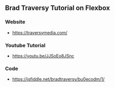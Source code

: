 ## Brad Traversy Tutorial on Flexbox

### Website
* https://traversymedia.com/


### Youtube Tutorial
* https://youtu.be/JJSoEo8JSnc

### Code
* https://jsfiddle.net/bradtraversy/bu0ecodm/1/ 
